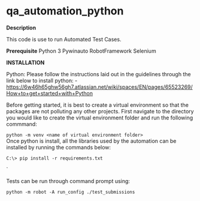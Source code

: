 # qa_automation_python

**Description**

This code is use to run Automated Test Cases.

**Prerequisite**
Python 3 
Pywinauto
RobotFramework
Selenium

**INSTALLATION**

Python:
Please follow the instructions laid out in the guidelines through the link below to install python:
    - https://6w46h65ghw56gh7.atlassian.net/wiki/spaces/EN/pages/65523269/How+to+get+started+with+Python
    
Before getting started, it is best to create a virtual environment so that the packages are not polluting any other projects. 
First navigate to the directory you would like to create the virtual environment folder and run the following commmand:

`
    python -m venv <name of virtual environment folder>
`    
Once python is install, all the libraries used by the automation can be installed by running the commands below:

	C:\> pip install -r requirements.txt

`

Tests can be run through command prompt using:

`python -m robot -A run_config ./test_submissions`
